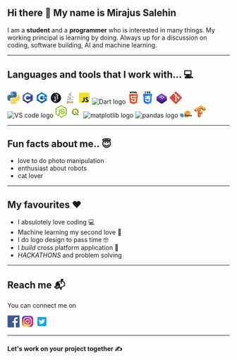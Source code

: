 <!-- social media icons -->
[1.1]: https://github.com/mirajus-salehin/mirajus-salehin/blob/master/images/facebook.png "Facebook icon"
[2.1]: https://github.com/mirajus-salehin/mirajus-salehin/blob/master/images/instagram.png "Instagram icon"
[3.1]: https://github.com/mirajus-salehin/mirajus-salehin/blob/master/images/twitter.png "Twitter icon"

<!--links to social media-->

[1]: https://www.facebook.com/mirajus.salehinsayem
[2]: https://www.instagram.com/mirajus.salehinsayem/
[3]: https://twitter.com/mirajus_salehin


## Hi there 👋 My name is Mirajus Salehin
I am a **student** and a **programmer** who is interested in many things. My working principal is learning by doing. Always up for a discussion on coding, software building, AI and machine learning.

---

## Languages and tools that I work with... 💻
![Python logo](https://github.com/mirajus-salehin/mirajus-salehin/blob/master/images/python.png)
![C logo](https://github.com/mirajus-salehin/mirajus-salehin/blob/master/images/C.png)
![C++ logo](https://github.com/mirajus-salehin/mirajus-salehin/blob/master/images/C%2B%2B.png)
![P3 logo](https://github.com/mirajus-salehin/mirajus-salehin/blob/master/images/processing3-logo.png)
![Java logo](https://github.com/mirajus-salehin/mirajus-salehin/blob/master/images/java.png)
![JS logo](https://github.com/mirajus-salehin/mirajus-salehin/blob/master/images/js.png)
![Dart logo](https://github.com/mirajus-salehin/mirajus-salehin/blob/master/images/dart.png)
![html logo](https://github.com/mirajus-salehin/mirajus-salehin/blob/master/images/html.png)
![css logo](https://github.com/mirajus-salehin/mirajus-salehin/blob/master/images/css.png)
![bootstarp logo](https://github.com/mirajus-salehin/mirajus-salehin/blob/master/images/bootstrap.png)
![Git logo](https://github.com/mirajus-salehin/mirajus-salehin/blob/master/images/git_logo.png)
![VS code logo](https://github.com/mirajus-salehin/mirajus-salehin/blob/master/images/vscode_logo.png)
![NodeJS logo](https://github.com/mirajus-salehin/mirajus-salehin/blob/master/images/nodejs.png)
![qGIS logo](https://github.com/mirajus-salehin/mirajus-salehin/blob/master/images/qgis.png)
![matplotlib logo](https://github.com/mirajus-salehin/mirajus-salehin/blob/master/images/matplotlib.png)
![pandas logo](https://github.com/mirajus-salehin/mirajus-salehin/blob/master/images/pandas.png)
![scikit-learn logo](https://github.com/mirajus-salehin/mirajus-salehin/blob/master/images/scikitlearn.png)
![tensorflow logo](https://github.com/mirajus-salehin/mirajus-salehin/blob/master/images/tensorflow.png)

---
## Fun facts about me.. 😇
- love to do photo manipulation 
- enthusiast about robots 
- cat lover 

---
## My favourites ❤️
- I absulotely love coding 💻
- Machine learning my second love 💌
- I do logo design to pass time 🤓
- I *build* cross platform application 📱
- *HACKATHONS* and problem solving

---
## Reach me 📬
You can connect me on 

[![facebook profile][1.1]][1]
[![instagram profile][2.1]][2]
[![twitter profile][3.1]][3]


---
#### Let's work on your project together ✍️
